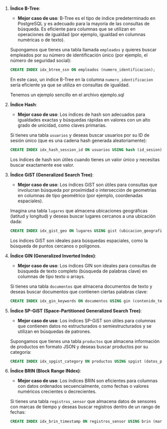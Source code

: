 1. **Índice B-Tree**:
   - **Mejor caso de uso**: B-Tree es el tipo de índice predeterminado en PostgreSQL y es adecuado para la mayoría de las consultas de búsqueda. Es eficiente para columnas que se utilizan en operaciones de igualdad (por ejemplo, igualdad en columnas numéricas o de texto).

   Supongamos que tienes una tabla llamada `empleados` y quieres buscar empleados por su número de identificación único (por ejemplo, el número de seguridad social):

   ```sql
   CREATE INDEX idx_btree_ssn ON empleados (numero_identificacion);
   ```

   En este caso, un índice B-Tree en la columna `numero_identificacion` sería eficiente ya que se utiliza en consultas de igualdad.

   Tenemos un ejemplo sencillo en el archivo ejemplo.sql

2. **Índice Hash**:
   - **Mejor caso de uso**: Los índices de hash son adecuados para igualdades exactas y búsquedas rápidas en valores con un alto grado de unicidad, como claves primarias.

   Si tienes una tabla `usuarios` y deseas buscar usuarios por su ID de sesión único (que es una cadena hash generada aleatoriamente):

   ```sql
   CREATE INDEX idx_hash_session_id ON usuarios USING hash (id_sesion);
   ```

   Los índices de hash son útiles cuando tienes un valor único y necesitas buscar exactamente ese valor.


3. **Índice GiST (Generalized Search Tree)**:
   - **Mejor caso de uso**: Los índices GiST son útiles para consultas que involucran búsqueda por proximidad o intersección de geometrías en columnas de tipo geométrico (por ejemplo, coordenadas espaciales).

   Imagina una tabla `lugares` que almacena ubicaciones geográficas (latitud y longitud) y deseas buscar lugares cercanos a una ubicación dada:

   ```sql
   CREATE INDEX idx_gist_geo ON lugares USING gist (ubicacion_geografica);
   ```

   Los índices GiST son ideales para búsquedas espaciales, como la búsqueda de puntos cercanos o polígonos.

4. **Índice GIN (Generalized Inverted Index)**:
   - **Mejor caso de uso**: Los índices GIN son ideales para consultas de búsqueda de texto completo (búsqueda de palabras clave) en columnas de tipo texto o arrays.

    Si tienes una tabla `documentos` que almacena documentos de texto y deseas buscar documentos que contienen ciertas palabras clave:

   ```sql
   CREATE INDEX idx_gin_keywords ON documentos USING gin (contenido_texto);
   ```

5. **Índice SP-GiST (Space-Partitioned Generalized Search Tree)**:
   - **Mejor caso de uso**: Los índices SP-GiST son útiles para columnas que contienen datos no estructurados o semiestructurados y se utilizan en búsquedas de patrones.

   Supongamos que tienes una tabla `productos` que almacena información de productos en formato JSON y deseas buscar productos por su categoría:

   ```sql
   CREATE INDEX idx_spgist_category ON productos USING spgist (datos_producto->'categoria');
   ```

6. **Índice BRIN (Block Range INdex)**:
   - **Mejor caso de uso**: Los índices BRIN son eficientes para columnas con datos ordenados secuencialmente, como fechas o valores numéricos crecientes o decrecientes.

   Si tienes una tabla `registros_sensor` que almacena datos de sensores con marcas de tiempo y deseas buscar registros dentro de un rango de fechas:

   ```sql
   CREATE INDEX idx_brin_timestamp ON registros_sensor USING brin (marca_tiempo);
   ```